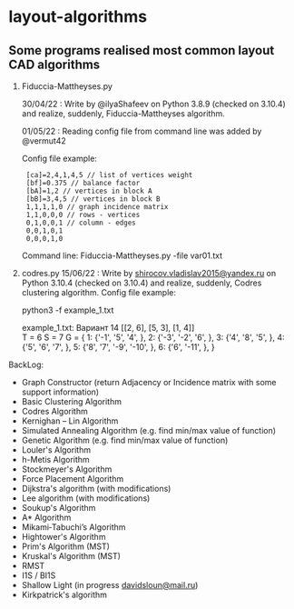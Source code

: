 # layout-algorithms
## Some programs realised most common layout CAD algorithms

1. Fiduccia-Mattheyses.py
	
	30/04/22 : Write by @ilyaShafeev on Python 3.8.9 (checked on 3.10.4) and realize, suddenly, Fiduccia-Mattheyses algorithm.

	01/05/22 : Reading config file from command line was added by @vermut42

	Config file example:

		[ca]=2,4,1,4,5 // list of vertices weight
		[bf]=0.375 // balance factor
		[bA]=1,2 // vertices in block A
		[bB]=3,4,5 // vertices in block B
		1,1,1,1,0 // graph incidence matrix
		1,1,0,0,0 // rows - vertices
		0,1,0,0,1 // column - edges
		0,0,1,0,1
		0,0,0,1,0

	Command line: Fiduccia-Mattheyses.py -file var01.txt

2. codres.py
    15/06/22 : Write by shirocov.vladislav2015@yandex.ru on Python 3.10.4 (checked on 3.10.4) and realize, suddenly, Codres clustering algorithm.
    Config file example:

    python3 -f example_1.txt

    example_1.txt:
        Вариант 14
        [[2, 6], [5, 3], [1, 4]]    
        T = 6
        S = 7
        G = {
            1: {'-1', '5', '4', },
            2: {'-3', '-2', '6', },
            3: {'4', '8', '5', },
            4: {'5', '6', '7', },
            5: {'8', '7', '-9', '-10', },
            6: {'6', '-11', },
        }

BackLog:
 - Graph Constructor (return Adjacency or Incidence matrix with some support information)
 - Basic Clustering Algorithm
 - Codres Algorithm
 - Kernighan – Lin Algorithm
 - Simulated Annealing Algorithm (e.g. find min/max value of function)
 - Genetic Algorithm (e.g. find min/max value of function)
 - Louler's Algorithm
 - h-Metis Algorithm
 - Stockmeyer's Algorithm
 - Force Placement Algorithm
 - Dijkstra's algorithm (with modifications)
 - Lee algorithm (with modifications)
 - Soukup's Algorithm
 - A* Algorithm
 - Mikami‐Tabuchi’s Algorithm
 - Hightower's Algorithm
 - Prim's Algorithm (MST)
 - Kruskal's Algorithm (MST)
 - RMST
 - I1S / BI1S
 - Shallow Light (in progress davidsloun@mail.ru)
 - Kirkpatrick's algorithm
